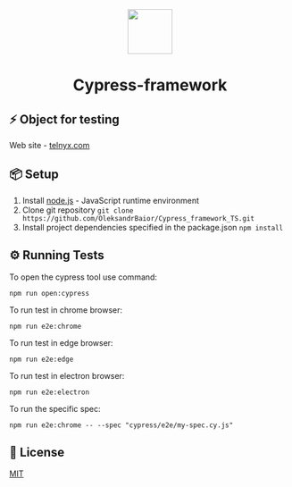 <div align="center"> 
<img <img src="https://static-00.iconduck.com/assets.00/cypress-icon-2048x2045-rgul477b.png" width="80"/>
 <h1>Cypress-framework</h1>
</div>

## ⚡️ Object for testing
Web site - [telnyx.com](https://telnyx.com/)

##  📦 Setup
1. Install [node.js](https://nodejs.org/en/) - JavaScript runtime environment
2. Clone git repository `git clone https://github.com/OleksandrBaior/Cypress_framework_TS.git`
3. Install project dependencies specified in the package.json `npm install`

## ⚙️ Running Tests

To open the cypress tool use command:

```
npm run open:cypress
```
To run test in chrome browser:
```
npm run e2e:chrome
```
To run test in edge browser:
```
npm run e2e:edge
```
To run test in electron browser:
```
npm run e2e:electron
```
To run the specific spec:
```
npm run e2e:chrome -- --spec "cypress/e2e/my-spec.cy.js"
```

## 🔑 License

[MIT](https://github.com/OleksandrBaior/Cypress_framework_TS?tab=MIT-1-ov-file#)


